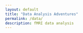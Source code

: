 ```yaml
---
layout: default
title: "Data Analysis Adventures"
permalink: /data/
description: fMRI data analysis
---
```

<!-- Remove the first-level heading -->
<!-- # Data Analysis Adventures -->

